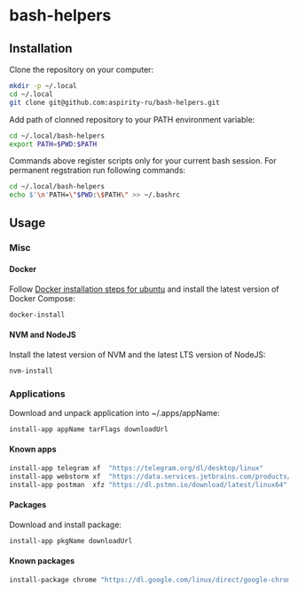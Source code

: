 # bash-helpers

## Installation

Clone the repository on your computer:
```bash
mkdir -p ~/.local
cd ~/.local
git clone git@github.com:aspirity-ru/bash-helpers.git
```

Add path of clonned repository to your PATH environment variable:
```bash
cd ~/.local/bash-helpers
export PATH=$PWD:$PATH
```

Commands above register scripts only for your current bash session. For permanent regstration run following commands:
```bash
cd ~/.local/bash-helpers
echo $'\n'PATH=\"$PWD:\$PATH\" >> ~/.bashrc
```

## Usage
### Misc
#### Docker
Follow [Docker installation steps for ubuntu](https://docs.docker.com/engine/installation/linux/docker-ce/ubuntu/)  and install the latest version of Docker Compose:
```bash
docker-install
```

#### NVM and NodeJS
Install the latest version of NVM and the latest LTS version of NodeJS:
```bash
nvm-install
```

### Applications
Download and unpack application into ~/.apps/appName:
```bash
install-app appName tarFlags downloadUrl 
```
#### Known apps
```bash
install-app telegram xf  "https://telegram.org/dl/desktop/linux"
install-app webstorm xf  "https://data.services.jetbrains.com/products/download?code=WS&platform=linux"
install-app postman  xfz "https://dl.pstmn.io/download/latest/linux64"
```

#### Packages
Download and install package:
```bash
install-app pkgName downloadUrl
```
#### Known packages
```bash
install-package chrome "https://dl.google.com/linux/direct/google-chrome-stable_current_amd64.deb"
```
